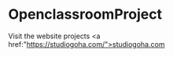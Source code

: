 # OpenclassroomProject

Visit the website projects <a href:"https://studiogoha.com/">studiogoha.com</a>
